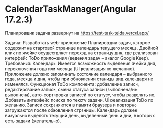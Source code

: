 # CalendarTaskManager(Angular 17.2.3)
Планировщик задача развернут на https://test-task-telda.vercel.app/

Задача:
Разработать web-приложение Планировщик задач, которое содержит на стартовой странице календарь текущего месяца. Двойной клик по ячейке осуществляет переход на страницу дня, где реализован интерфейс ToDo приложения (ведения задач – аналог Google Keep). 
Требования:
Календарь: Имеется возможность выделения ячейки дня, переключения года или месяца (UI реализация по желанию). Приложение должно запоминать состояние календаря – выбранного года, месяца и дня, чтобы при обновлении станицы вид календаря не изменялся. 
Функционал ToDo компонента: добавление записи, редактирование записи, смена статуса записи (выполнена/не выполнена), авто-сортировка записей по статусу, чтобы разделять их. Добавить интерфейс поиска по тексту задачи.  UI реализация ToDo по желанию. Записи сохраняются в памяти браузера и повторно загружаются после обновления страницы.
Календарь должен визуально выделять текущий день, выделенный день и дни, в которых есть задачи (желательно).

